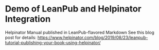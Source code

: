 # Demo of LeanPub and Helpinator Integration
Helpinator Manual published in LeanPub-flavored Markdown
See this blog post for details:
https://www.helpinator.com/blog/2019/08/23/leanpub-tutorial-publishing-your-book-using-helpinator/
